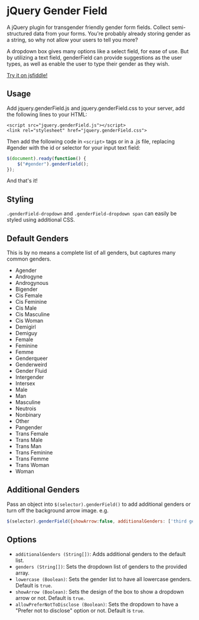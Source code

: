 # jQuery Gender Field

A jQuery plugin for transgender friendly gender form fields. Collect semi-structured data from your forms.
You're probably already storing gender as a string, so why not allow your users to tell you more?

A dropdown box gives many options like a select field, for ease of use. But by utilizing a text field, genderField can provide suggestions as the user types, as well as enable the user to type their gender as they wish.

[Try it on jsfiddle!](http://jsfiddle.net/Lda8yvsc/)

## Usage

Add jquery.genderField.js and jquery.genderField.css to your server, add the following lines to your HTML:

```
<script src="jquery.genderField.js"></script>
<link rel="stylesheet" href="jquery.genderField.css">
```

Then add the following code in `<script>` tags or in a .js file, replacing #gender with the id or selector for your input text field:

```javascript
$(document).ready(function() {
	$("#gender").genderField();
});
```
	
And that's it!

## Styling

`.genderField-dropdown` and `.genderField-dropdown span` can easily be styled using additional CSS.

## Default Genders

This is by no means a complete list of all genders, but captures many common genders.

* Agender
* Androgyne
* Androgynous
* Bigender
* Cis Female
* Cis Feminine
* Cis Male
* Cis Masculine
* Cis Woman
* Demigirl
* Demiguy
* Female
* Feminine
* Femme
* Genderqueer
* Genderweird
* Gender Fluid
* Intergender
* Intersex
* Male
* Man
* Masculine
* Neutrois
* Nonbinary
* Other
* Pangender
* Trans Female
* Trans Male
* Trans Man
* Trans Feminine
* Trans Femme
* Trans Woman
* Woman

## Additional Genders

Pass an object into `$(selector).genderField()` to add additional genders or turn off the background arrow image.
e.g.

```javascript
$(selector).genderField({showArrow:false, additionalGenders: ['third gender','none']});
```

## Options

* `additionalGenders (String[])`: Adds additional genders to the default list.
* `genders (String[])`: Sets the dropdown list of genders to the provided array.
* `lowercase (Boolean)`: Sets the gender list to have all lowercase genders. Default is `true`.
* `showArrow (Boolean)`: Sets the design of the box to show a dropdown arrow or not. Default is `true`.
* `allowPreferNotToDisclose (Boolean)`: Sets the dropdown to have a "Prefer not to disclose" option or not. Default is `true`.

